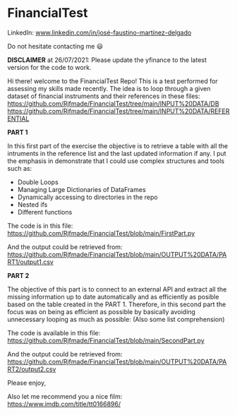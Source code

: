 # FinancialTest

LinkedIn: www.linkedin.com/in/josé-faustino-martínez-delgado

Do not hesitate contacting me :smiley:

**DISCLAIMER** at 26/07/2021: Please update the yfinance to the latest version for the code to work.

Hi there! welcome to the FinancialTest Repo! This is a test performed for assessing my skills made recently. 
The idea is to loop through a given dataset of financial instruments and their references in these files:
https://github.com/Rjfmade/FinancialTest/tree/main/INPUT%20DATA/DB
https://github.com/Rjfmade/FinancialTest/tree/main/INPUT%20DATA/REFERENTIAL

**PART 1**

In this first part of the exercise the objective is to retrieve a table with all the intruments in the reference list and the last updated information if any.
I put the emphasis in demonstrate that I could use complex structures and tools such as:
- Double Loops
- Managing Large Dictionaries of DataFrames
- Dynamically accessing to directories in the repo
- Nested ifs
- Different functions

The code is in this file:
https://github.com/Rjfmade/FinancialTest/blob/main/FirstPart.py

And the output could be retrieved from:
https://github.com/Rjfmade/FinancialTest/blob/main/OUTPUT%20DATA/PART1/output1.csv

**PART 2**

The objective of this part is to connect to an external API and extract all the missing information up to date automatically and as efficiently as posible based on the table created in the PART 1. Therefore, in this second part the focus was on being as efficient as possible by basically avoiding unnecessary looping as much as possible:
(Also some list comprehension) 

The code is available in this file:
https://github.com/Rjfmade/FinancialTest/blob/main/SecondPart.py

And the output could be retrieved from:
https://github.com/Rjfmade/FinancialTest/blob/main/OUTPUT%20DATA/PART2/output2.csv

Please enjoy,

Also let me recommend you a nice film: https://www.imdb.com/title/tt0166896/
